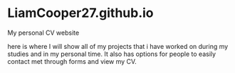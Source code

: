 # LiamCooper27.github.io
My personal CV website

here is where I will show all of my projects that i have worked on during my studies and in my personal time. It also has options for people to easily contact met through forms and view my CV.
